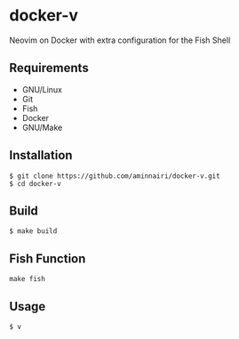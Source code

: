 # docker-v

Neovim on Docker with extra configuration for the Fish Shell

## Requirements

- GNU/Linux
- Git
- Fish
- Docker
- GNU/Make

## Installation

```console
$ git clone https://github.com/aminnairi/docker-v.git
$ cd docker-v
```

## Build

```console
$ make build
```

## Fish Function

```fish
make fish
```

## Usage

```console
$ v
```
